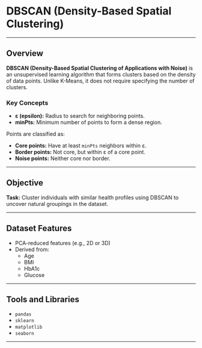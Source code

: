 # DBSCAN (Density-Based Spatial Clustering)

---

## Overview

**DBSCAN (Density-Based Spatial Clustering of Applications with Noise)** is an unsupervised learning algorithm that forms clusters based on the density of data points. Unlike K-Means, it does not require specifying the number of clusters.

### Key Concepts

- **ε (epsilon):** Radius to search for neighboring points.
- **minPts:** Minimum number of points to form a dense region.

Points are classified as:
- **Core points:** Have at least `minPts` neighbors within ε.
- **Border points:** Not core, but within ε of a core point.
- **Noise points:** Neither core nor border.

---

## Objective

**Task:** Cluster individuals with similar health profiles using DBSCAN to uncover natural groupings in the dataset.

---

## Dataset Features

- PCA-reduced features (e.g., 2D or 3D)
- Derived from:  
  - Age  
  - BMI  
  - HbA1c  
  - Glucose  

---

## Tools and Libraries

- `pandas`  
- `sklearn`  
- `matplotlib`  
- `seaborn`  

---
